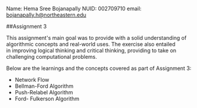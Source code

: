 Name: Hema Sree Bojanapally
NUID: 002709710
email: bojanapally.h@northeastern.edu

##Assignment 3

This assignment's main goal was to provide with a solid understanding of algorithmic concepts and real-world uses. The exercise also entailed in improving logical thinking and critical thinking, providing to take on challenging computational problems. 

Below are the learnings and the concepts covered as part of Assignment 3:
- Network Flow
- Bellman-Ford Algorithm
- Push-Relabel Algorithm
- Ford- Fulkerson Algorithm
